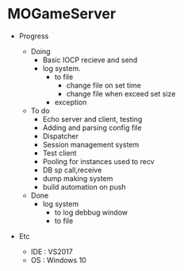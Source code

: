 # MOGameServer

* Progress
  * Doing
    * Basic IOCP recieve and send
    * log system.
      * to file
        * change file on set time
        * change file when exceed set size
      * exception
  * To do
    * Echo server and client, testing
    * Adding and parsing config file
    * Dispatcher
    * Session management system
    * Test client
    * Pooling for instances used to recv
    * DB sp call,receive
    * dump making system
    * build automation on push
  * Done
    * log system
      * to log debbug window
      * to file

 * Etc
   * IDE : VS2017
   * OS : Windows 10